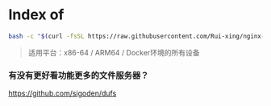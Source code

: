 # Index of

```bash
bash -c "$(curl -fsSL https://raw.githubusercontent.com/Rui-xing/nginx-/refs/heads/master/init.sh)"
```

> 适用平台：x86-64 / ARM64 / Docker环境的所有设备<br>

### 有没有更好看功能更多的文件服务器？
https://github.com/sigoden/dufs
